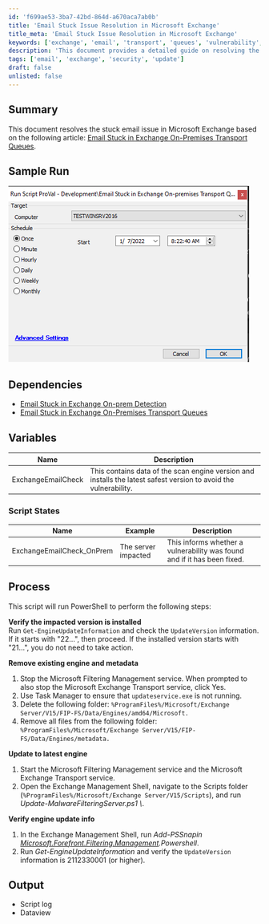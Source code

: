 ```yaml
---
id: 'f699ae53-3ba7-42bd-864d-a670aca7ab0b'
title: 'Email Stuck Issue Resolution in Microsoft Exchange'
title_meta: 'Email Stuck Issue Resolution in Microsoft Exchange'
keywords: ['exchange', 'email', 'transport', 'queues', 'vulnerability', 'update', 'service']
description: 'This document provides a detailed guide on resolving the stuck email issue in Microsoft Exchange. It outlines the necessary steps to verify the impacted version, remove existing engines, update to the latest engine, and verify the engine update information to ensure smooth email transport.'
tags: ['email', 'exchange', 'security', 'update']
draft: false
unlisted: false
---
```


## Summary

This document resolves the stuck email issue in Microsoft Exchange based on the following article: [Email Stuck in Exchange On-Premises Transport Queues](https://techcommunity.microsoft.com/t5/exchange-team-blog/email-stuck-in-exchange-on-premises-transport-queues/ba-p/3049447).

## Sample Run

![Sample Run](../../../static/img/Exchange---Reset-Scan-Engine-Version/image_1.png)

## Dependencies

- [Email Stuck in Exchange On-prem Detection](<../dataviews/2022 Transport Queue Issue Status.md>)  
- [Email Stuck in Exchange On-Premises Transport Queues](https://techcommunity.microsoft.com/t5/exchange-team-blog/email-stuck-in-exchange-on-premises-transport-queues/ba-p/3049447)

## Variables

| Name                   | Description                                                                                     |
|------------------------|-------------------------------------------------------------------------------------------------|
| ExchangeEmailCheck     | This contains data of the scan engine version and installs the latest safest version to avoid the vulnerability. |

### Script States

| Name                     | Example               | Description                                                        |
|--------------------------|-----------------------|--------------------------------------------------------------------|
| ExchangeEmailCheck_OnPrem| The server impacted    | This informs whether a vulnerability was found and if it has been fixed. |

## Process

This script will run PowerShell to perform the following steps:

**Verify the impacted version is installed**  
Run `Get-EngineUpdateInformation` and check the `UpdateVersion` information. If it starts with "22...", then proceed. If the installed version starts with "21...", you do not need to take action.

**Remove existing engine and metadata**  
1. Stop the Microsoft Filtering Management service. When prompted to also stop the Microsoft Exchange Transport service, click Yes.  
2. Use Task Manager to ensure that `updateservice.exe` is not running.  
3. Delete the following folder: `%ProgramFiles%/Microsoft/Exchange Server/V15/FIP-FS/Data/Engines/amd64/Microsoft.`  
4. Remove all files from the following folder: `%ProgramFiles%/Microsoft/Exchange Server/V15/FIP-FS/Data/Engines/metadata.`

**Update to latest engine**  
1. Start the Microsoft Filtering Management service and the Microsoft Exchange Transport service.  
2. Open the Exchange Management Shell, navigate to the Scripts folder (`%ProgramFiles%/Microsoft/Exchange Server/V15/Scripts`), and run *Update-MalwareFilteringServer.ps1 \\<server FQDN>*.

**Verify engine update info**  
1. In the Exchange Management Shell, run *Add-PSSnapin [Microsoft.Forefront.Filtering.Management](http://microsoft.Forefront.Filtering.Management).Powershell*.  
2. Run *Get-EngineUpdateInformation* and verify the `UpdateVersion` information is 2112330001 (or higher).

## Output

- Script log
- Dataview
